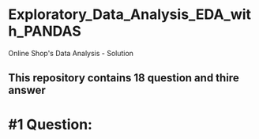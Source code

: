 # Exploratory_Data_Analysis_EDA_with_PANDAS
Online Shop's Data Analysis - Solution
<h2>This repository contains 18 question and thire answer</h2>
<h1> #1 Question:</h1>
